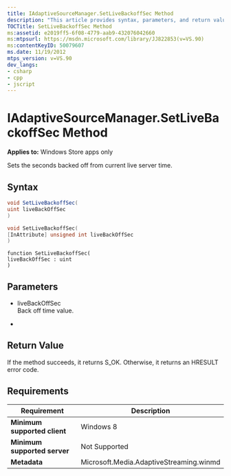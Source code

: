 ```yaml
---
title: IAdaptiveSourceManager.SetLiveBackoffSec Method
description: "This article provides syntax, parameters, and return value for the SetLiveBackoffSec Method, which sets the seconds backed off from current live server time."
TOCTitle: SetLiveBackoffSec Method
ms:assetid: e2019ff5-6f08-4779-aab9-432076042660
ms:mtpsurl: https://msdn.microsoft.com/library/JJ822853(v=VS.90)
ms:contentKeyID: 50079607
ms.date: 11/19/2012
mtps_version: v=VS.90
dev_langs:
- csharp
- cpp
- jscript
---
```


# IAdaptiveSourceManager.SetLiveBackoffSec Method

**Applies to:** Windows Store apps only

Sets the seconds backed off from current live server time.

## Syntax

```csharp
void SetLiveBackoffSec(
uint liveBackOffSec
)
```

```cpp
void SetLiveBackoffSec(
[InAttribute] unsigned int liveBackOffSec
)
```

```jscript
function SetLiveBackoffSec(
liveBackOffSec : uint
)
```

## Parameters

  - liveBackOffSec  
    Back off time value.

  -  

## Return Value

If the method succeeds, it returns S\_OK. Otherwise, it returns an HRESULT error code.

## Requirements

|Requirement|Description|
|--- |--- |
|**Minimum supported client**|Windows 8|
|**Minimum supported server**|Not Supported|
|**Metadata**|Microsoft.Media.AdaptiveStreaming.winmd|
